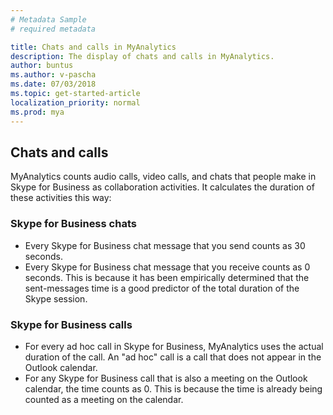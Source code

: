 ```yaml
---
# Metadata Sample
# required metadata

title: Chats and calls in MyAnalytics
description: The display of chats and calls in MyAnalytics. 
author: buntus
ms.author: v-pascha
ms.date: 07/03/2018
ms.topic: get-started-article
localization_priority: normal 
ms.prod: mya
---
```


## Chats and calls

MyAnalytics counts audio calls, video calls, and chats that people make in Skype for Business as collaboration activities. It calculates the duration of these activities this way: 

### Skype for Business chats

 * Every Skype for Business chat message that you send counts as 30 seconds.
 * Every Skype for Business chat message that you receive counts as 0 seconds. This is because it has been empirically determined that the sent-messages time is a good predictor of the total duration of the Skype session.

### Skype for Business calls

 * For every ad hoc call in Skype for Business, MyAnalytics uses the actual duration of the call. An "ad hoc" call is a call that does not appear in the Outlook calendar. 
 * For any Skype for Business call that is also a meeting on the Outlook calendar, the time counts as 0. This is because the time is already being counted as a meeting on the calendar.


